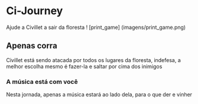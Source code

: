 # Ci-Journey
 Ajude a Civillet a sair da floresta
 ! [print_game] (imagens/print_game.png)

 ## Apenas corra
 Civillet está sendo atacada por todos os lugares da floresta, indefesa, a melhor escolha mesmo é fazer-la e saltar por cima dos inimigos
 
 ### A música está com você
 Nesta jornada, apenas a música estará ao lado dela, para o que der e vinher